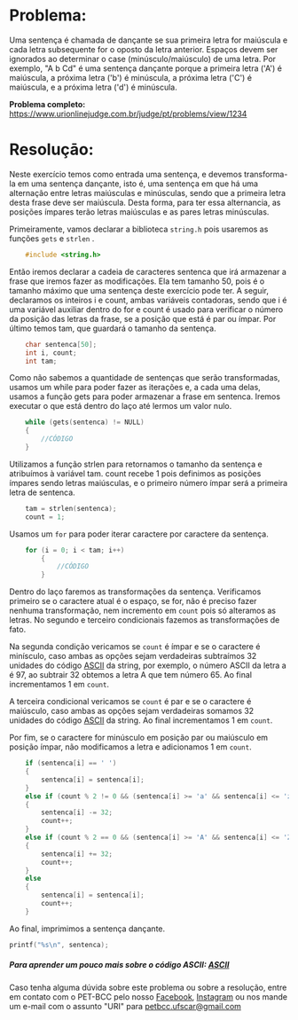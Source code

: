 # Problema:

Uma sentença é chamada de dançante se sua primeira letra for maiúscula e cada letra subsequente for o oposto da letra anterior. Espaços devem ser ignorados ao determinar o case (minúsculo/maiúsculo) de uma letra. Por exemplo, "A b Cd" é uma sentença dançante porque a primeira letra ('A') é maiúscula, a próxima letra ('b') é minúscula, a próxima letra ('C') é maiúscula, e a próxima letra ('d') é minúscula.

**Problema completo:** https://www.urionlinejudge.com.br/judge/pt/problems/view/1234

# Resoluçāo:

Neste exercício temos como entrada uma sentença, e devemos transforma-la em uma sentença dançante, isto é, uma sentença em que há uma alternação entre letras maiúsculas e minúsculas, sendo que a primeira letra desta frase deve ser maiúscula. Desta forma, para ter essa alternancia, as posições ímpares terão letras maiúsculas e as pares letras minúsculas.

Primeiramente, vamos declarar a biblioteca `string.h` pois usaremos as funções `gets` e `strlen` .

``` c
    #include <string.h>
```

Então iremos declarar a cadeia de caracteres sentenca que irá armazenar a frase que iremos fazer as modificações. Ela tem tamanho 50, pois é o tamanho máximo que uma sentença deste exercício pode ter. A seguir, declaramos os inteiros i e count, ambas variáveis contadoras, sendo que i é uma variável auxiliar dentro do for e count é usado para verificar o número da posição das letras da frase, se a posição que está é par ou ímpar. Por último temos tam, que guardará o tamanho da sentença.

``` c
    char sentenca[50];
    int i, count;
    int tam;
```

Como não sabemos a quantidade de sentenças que serão transformadas, usamos um while para poder fazer as iterações e, a cada uma delas, usamos a função gets para poder armazenar a frase em sentenca. Iremos executar o que está dentro do laço até lermos um valor nulo.

``` c
    while (gets(sentenca) != NULL)
    {
        //CÓDIGO
    }
```

Utilizamos a função strlen para retornamos o tamanho da sentença e atribuímos à variável tam. count recebe 1 pois definimos as posições ímpares sendo letras maiúsculas, e o primeiro número ímpar será a primeira letra de sentenca.

``` c
    tam = strlen(sentenca);
    count = 1;
```

Usamos um `for` para poder iterar caractere por caractere da sentença.

``` c
    for (i = 0; i < tam; i++)
        {
            //CÓDIGO
        }
```

Dentro do laço faremos as transformações da sentença. Verificamos primeiro se o caractere atual é o espaço, se for, não é preciso fazer nenhuma transformação, nem incremento em `count` pois só alteramos as letras. No segundo e terceiro condicionais fazemos as transformações de fato. 

Na segunda condição vericamos se `count` é ímpar e se o caractere é minísculo, caso ambas as opções sejam verdadeiras subtraímos 32 unidades do código [ASCII](https://www.treinaweb.com.br/blog/uma-introducao-a-ascii-e-unicode/) da string, por exemplo, o número ASCII da letra a é 97, ao subtrair 32 obtemos a letra A que tem número 65. Ao final incrementamos 1 em `count`.

A terceira condicional vericamos se `count` é par e se o caractere é maiúsculo, caso ambas as opções sejam verdadeiras somamos 32 unidades do código [ASCII](https://www.treinaweb.com.br/blog/uma-introducao-a-ascii-e-unicode/) da string. Ao final incrementamos 1 em `count`.

Por fim, se o caractere for minúsculo em posição par ou maiúsculo em posição ímpar, não modificamos a letra e adicionamos 1 em `count`.

``` c
    if (sentenca[i] == ' ')
    {
        sentenca[i] = sentenca[i];
    }
    else if (count % 2 != 0 && (sentenca[i] >= 'a' && sentenca[i] <= 'z'))
    {
        sentenca[i] -= 32;
        count++;
    }
    else if (count % 2 == 0 && (sentenca[i] >= 'A' && sentenca[i] <= 'Z')) //maiuscula em posição par
    {
        sentenca[i] += 32;
        count++;
    }
    else
    {
        sentenca[i] = sentenca[i];
        count++;
    }
```

Ao final, imprimimos a sentença dançante.

``` c
printf("%s\n", sentenca);

```

##### Para aprender um pouco mais sobre o código ASCII: [ASCII](https://www.treinaweb.com.br/blog/uma-introducao-a-ascii-e-unicode/)

 
Caso tenha alguma dúvida sobre este problema ou sobre a resolução, entre em contato com o PET-BCC pelo nosso
[Facebook](https://www.facebook.com/petbcc/), 
[Instagram](https://www.instagram.com/petbcc.ufscar/)
ou nos mande um e-mail com o assunto "URI" para  petbcc.ufscar@gmail.com
